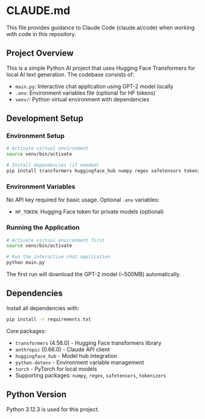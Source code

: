 # CLAUDE.md

This file provides guidance to Claude Code (claude.ai/code) when working with code in this repository.

## Project Overview

This is a simple Python AI project that uses Hugging Face Transformers for local AI text generation. The codebase consists of:
- `main.py`: Interactive chat application using GPT-2 model locally
- `.env`: Environment variables file (optional for HF tokens)
- `venv/`: Python virtual environment with dependencies

## Development Setup

### Environment Setup
```bash
# Activate virtual environment
source venv/bin/activate

# Install dependencies (if needed)
pip install transformers huggingface_hub numpy regex safetensors tokenizers python-dotenv
```

### Environment Variables
No API key required for basic usage. Optional `.env` variables:
- `HF_TOKEN`: Hugging Face token for private models (optional)

### Running the Application
```bash
# Activate virtual environment first
source venv/bin/activate

# Run the interactive chat application
python main.py
```

The first run will download the GPT-2 model (~500MB) automatically.

## Dependencies

Install all dependencies with:
```bash
pip install -r requirements.txt
```

Core packages:
- `transformers` (4.56.0) - Hugging Face transformers library
- `anthropic` (0.66.0) - Claude API client
- `huggingface_hub` - Model hub integration
- `python-dotenv` - Environment variable management
- `torch` - PyTorch for local models
- Supporting packages: `numpy`, `regex`, `safetensors`, `tokenizers`

## Python Version

Python 3.12.3 is used for this project.
